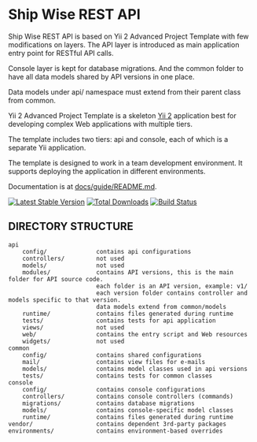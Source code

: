 # Ship Wise REST API

Ship Wise REST API is based on Yii 2 Advanced Project Template with few modifications on layers.
The API layer is introduced as main application entry point for RESTful API calls.

Console layer is kept for database migrations. 
And the common folder to have all data models shared by API versions in one place.

Data models under api/ namespace must extend from their parent class from common.

Yii 2 Advanced Project Template is a skeleton [Yii 2](http://www.yiiframework.com/) application best for
developing complex Web applications with multiple tiers.

The template includes two tiers: api and console, each of which
is a separate Yii application.

The template is designed to work in a team development environment. It supports
deploying the application in different environments.

Documentation is at [docs/guide/README.md](docs/guide/README.md).

[![Latest Stable Version](https://img.shields.io/packagist/v/yiisoft/yii2-app-advanced.svg)](https://packagist.org/packages/yiisoft/yii2-app-advanced)
[![Total Downloads](https://img.shields.io/packagist/dt/yiisoft/yii2-app-advanced.svg)](https://packagist.org/packages/yiisoft/yii2-app-advanced)
[![Build Status](https://travis-ci.org/yiisoft/yii2-app-advanced.svg?branch=master)](https://travis-ci.org/yiisoft/yii2-app-advanced)

DIRECTORY STRUCTURE
-------------------

```
api
    config/              contains api configurations
    controllers/         not used
    models/              not used
    modules/             contains API versions, this is the main folder for API source code.
                         each folder is an API version, example: v1/
                         each version folder contains controller and models specific to that version.
                         data models extend from common/models
    runtime/             contains files generated during runtime
    tests/               contains tests for api application
    views/               not used
    web/                 contains the entry script and Web resources
    widgets/             not used
common
    config/              contains shared configurations
    mail/                contains view files for e-mails
    models/              contains model classes used in api versions
    tests/               contains tests for common classes    
console
    config/              contains console configurations
    controllers/         contains console controllers (commands)
    migrations/          contains database migrations
    models/              contains console-specific model classes
    runtime/             contains files generated during runtime
vendor/                  contains dependent 3rd-party packages
environments/            contains environment-based overrides
```
